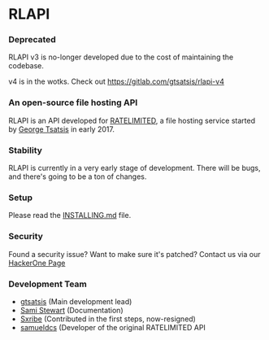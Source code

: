 # RLAPI

### Deprecated
RLAPI v3 is no-longer developed due to the cost of maintaining the codebase.

v4 is in the wotks. Check out https://gitlab.com/gtsatsis/rlapi-v4

### An open-source file hosting API

RLAPI is an API developed for [RATELIMITED](https://ratelimited.me), a file hosting service started by [George Tsatsis](https://github.com/gtsatsis) in early 2017.

### Stability

RLAPI is currently in a very early stage of development. There will be bugs, and there's going to be a ton of changes.

### Setup

Please read the [INSTALLING.md](docs/INSTALLING.md) file.

### Security
Found a security issue? Want to make sure it's patched? Contact us via our [HackerOne Page](https://hackerone.com/ratelimited)

### Development Team

- [gtsatsis](https://github.com/gtsatsis) (Main development lead)
- [Sami Stewart](https://github.com/mightbemaybeme) (Documentation)
- [Sxribe](https://github.com/Sxribe) (Contributed in the first steps, now-resigned)
- [samueldcs](https://github.com/samueldcs) (Developer of the original RATELIMITED API
